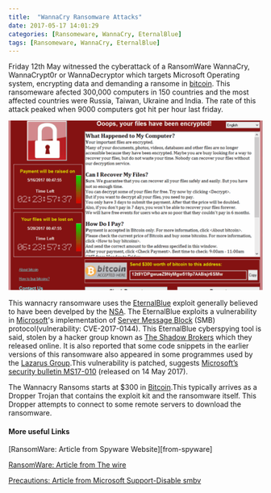```yaml
---
title:  "WannaCry Ransomware Attacks"
date: 2017-05-17 14:01:29
categories: [Ransomeware, WannaCry, EternalBlue]
tags: [Ransomeware, WannaCry, EternalBlue]
---
```


Friday 12th May witnessed the cyberattack of a RansomWare WannaCry, WannaCrypt0r or WannaDecryptor which targets Microsoft Operating system, encrypting data and demanding a ransome in [bitcoin][Bitcoin-link-wiki]. This ransomeware afected 300,000 computers in 150 countries and the most affected countries were Russia, Taiwan, Ukraine and India. The rate of this attack peaked when 9000 computers got hit per hour last friday.

![wannacry](/assets/wannacry.png)

This wannacry ransomware uses the [EternalBlue][eternal-blue-wiki] exploit generally believed to have been develped by the [NSA][nsa-wiki]. The EternalBlue exploits a vulnerability in [Microsoft][microsoft-wiki]'s implementation of [Server Message Block][smb-wiki] (SMB) protocol(vulnerability: CVE-2017-0144). This EternalBlue cyberspying tool is said, stolen by a hacker group known as [The Shadow Brokers][shadow-brokers-wiki] which they released online. It is also reported that some code snippets in the earlier versions of this ransomware also appeared in some programmes used by the [Lazarus Group][lazarus-wiki].This vulnerability is patched, suggests [Microsoft’s security bulletin MS17-010][microsoft-bulletin] (released on 14 May 2017).

The Wannacry Ransoms starts at $300 in [Bitcoin][bitcoin-link-wiki].This typically arrives as a Dropper Trojan that contains the exploit kit and the ransomware itself. This Dropper attempts to connect to some remote servers to download the ransomware.

<h4>More useful Links</h4>
  [RansomWare: Article from Spyware Website][from-spyware]
  
  [RansomWare: Article from The wire][from_the_wire]
  
  [Precautions: Article from Microsoft Support-Disable smbv][disable-smbv]




[disable-smbv]: https://support.microsoft.com/en-in/help/2696547/how-to-enable-and-disable-smbv1,-smbv2,-and-smbv3-in-windows-vista,-windows-server-2008,-windows-7,-windows-server-2008-r2,-windows-8,-and-windows-server-2012
[from-spyware]: http://www.2-spyware.com/remove-wannacry-ransomware-virus.html
[from_the_wire]: https://thewire.in/136128/north-korea-wannacry-ransomware-link/
[bitcoin-link-wiki]: https://en.wikipedia.org/wiki/Bitcoin
[eternal-blue-wiki]: https://en.wikipedia.org/wiki/EternalBlue
[nsa-wiki]: https://en.wikipedia.org/wiki/National_Security_Agency
[microsoft-wiki]: https://en.wikipedia.org/wiki/Microsoft
[smb-wiki]: https://en.wikipedia.org/wiki/Server_Message_Block
[shadow-brokers-wiki]: https://en.wikipedia.org/wiki/The_Shadow_Brokers
[lazarus-wiki]: https://en.wikipedia.org/wiki/Lazarus_Group
[microsoft-bulletin]: https://technet.microsoft.com/en-us/library/security/ms17-010.aspx



